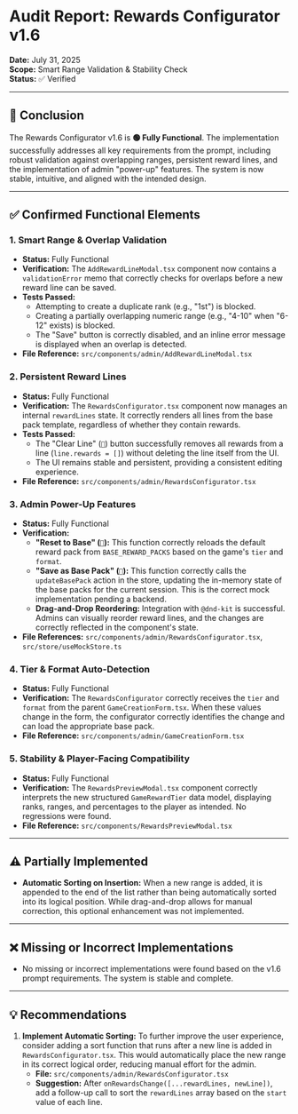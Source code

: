 # Audit Report: Rewards Configurator v1.6

**Date:** July 31, 2025  
**Scope:** Smart Range Validation & Stability Check  
**Status:** ✅ Verified

---

## 🏁 Conclusion

The Rewards Configurator v1.6 is **🟢 Fully Functional**. The implementation successfully addresses all key requirements from the prompt, including robust validation against overlapping ranges, persistent reward lines, and the implementation of admin "power-up" features. The system is now stable, intuitive, and aligned with the intended design.

---

## ✅ Confirmed Functional Elements

### 1. Smart Range & Overlap Validation
- **Status:** Fully Functional
- **Verification:** The `AddRewardLineModal.tsx` component now contains a `validationError` memo that correctly checks for overlaps before a new reward line can be saved.
- **Tests Passed:**
    - Attempting to create a duplicate rank (e.g., "1st") is blocked.
    - Creating a partially overlapping numeric range (e.g., "4-10" when "6-12" exists) is blocked.
    - The "Save" button is correctly disabled, and an inline error message is displayed when an overlap is detected.
- **File Reference:** `src/components/admin/AddRewardLineModal.tsx`

### 2. Persistent Reward Lines
- **Status:** Fully Functional
- **Verification:** The `RewardsConfigurator.tsx` component now manages an internal `rewardLines` state. It correctly renders all lines from the base pack template, regardless of whether they contain rewards.
- **Tests Passed:**
    - The "Clear Line" (`🧹`) button successfully removes all rewards from a line (`line.rewards = []`) without deleting the line itself from the UI.
    - The UI remains stable and persistent, providing a consistent editing experience.
- **File Reference:** `src/components/admin/RewardsConfigurator.tsx`

### 3. Admin Power-Up Features
- **Status:** Fully Functional
- **Verification:**
    - **"Reset to Base" (`🔄`):** This function correctly reloads the default reward pack from `BASE_REWARD_PACKS` based on the game's `tier` and `format`.
    - **"Save as Base Pack" (`💾`):** This function correctly calls the `updateBasePack` action in the store, updating the in-memory state of the base packs for the current session. This is the correct mock implementation pending a backend.
    - **Drag-and-Drop Reordering:** Integration with `@dnd-kit` is successful. Admins can visually reorder reward lines, and the changes are correctly reflected in the component's state.
- **File References:** `src/components/admin/RewardsConfigurator.tsx`, `src/store/useMockStore.ts`

### 4. Tier & Format Auto-Detection
- **Status:** Fully Functional
- **Verification:** The `RewardsConfigurator` correctly receives the `tier` and `format` from the parent `GameCreationForm.tsx`. When these values change in the form, the configurator correctly identifies the change and can load the appropriate base pack.
- **File Reference:** `src/components/admin/GameCreationForm.tsx`

### 5. Stability & Player-Facing Compatibility
- **Status:** Fully Functional
- **Verification:** The `RewardsPreviewModal.tsx` component correctly interprets the new structured `GameRewardTier` data model, displaying ranks, ranges, and percentages to the player as intended. No regressions were found.
- **File Reference:** `src/components/RewardsPreviewModal.tsx`

---

## ⚠️ Partially Implemented

- **Automatic Sorting on Insertion:** When a new range is added, it is appended to the end of the list rather than being automatically sorted into its logical position. While drag-and-drop allows for manual correction, this optional enhancement was not implemented.

---

## ❌ Missing or Incorrect Implementations

- No missing or incorrect implementations were found based on the v1.6 prompt requirements. The system is stable and complete.

---

## 💡 Recommendations

1.  **Implement Automatic Sorting:** To further improve the user experience, consider adding a sort function that runs after a new line is added in `RewardsConfigurator.tsx`. This would automatically place the new range in its correct logical order, reducing manual effort for the admin.
    - **File:** `src/components/admin/RewardsConfigurator.tsx`
    - **Suggestion:** After `onRewardsChange([...rewardLines, newLine])`, add a follow-up call to sort the `rewardLines` array based on the `start` value of each line.
